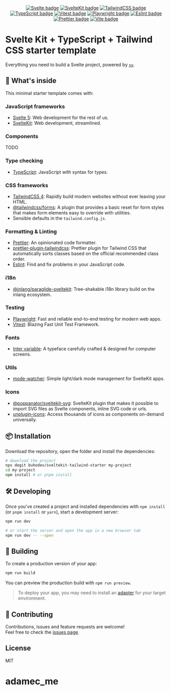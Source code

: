 <div align="center">

[![Svelte badge](https://img.shields.io/badge/Svelte-5.2.2-orange)](https://svelte.dev/)
[![SvelteKit badge](https://img.shields.io/badge/SvelteKit-2.8.1-orange)](https://kit.svelte.dev/)
[![TailwindCSS badge](https://img.shields.io/badge/TailwindCSS-3.4.15-teal)](https://tailwindcss.com/)
[![TypeScript badge](https://img.shields.io/badge/TypeScript-5.6.3-blue)](https://www.typescriptlang.org/)
[![Vitest badge](https://img.shields.io/badge/vitest-2.1.0-green)]()
[![Playwright badge](https://img.shields.io/badge/Playwright-1.48.2-brightgreen)](https://playwright.dev/)
[![Eslint badge](https://img.shields.io/badge/Eslint-9.15.0-blue)]()
[![Prettier badge](https://img.shields.io/badge/Prettier-3.3.3-pink)]()
[![Vite badge](https://img.shields.io/badge/Vite-5.4.11-blue)]()

</div>

# Svelte Kit + TypeScript + Tailwind CSS starter template

Everything you need to build a Svelte project, powered by [`sv`](https://github.com/sveltejs/cli).

## 🧰 What's inside

This minimal starter template comes with:

### JavaScript frameworks

- [Svelte 5](https://svelte.dev): Web development for the rest of us.
- [SvelteKit](https://svelte.dev/docs/kit): Web development, streamlined.

### Components

TODO

### Type checking

- [TypeScript](https://www.typescriptlang.org): JavaScript with syntax for types.

### CSS frameworks

- [TailwindCSS 4](https://tailwindcss.com): Rapidly build modern websites without ever leaving your HTML.
- [@tailwindcss/forms](https://github.com/tailwindlabs/tailwindcss-forms): A plugin that provides a basic reset for form styles that makes form elements easy to override with utilities.
- Sensible defaults in the `tailwind.config.js`.

### Formatting & Linting

- [Prettier](https://prettier.io): An opinionated code formatter.
- [prettier-plugin-tailwindcss](https://github.com/tailwindlabs/prettier-plugin-tailwindcss): Prettier plugin for Tailwind CSS that automatically sorts classes based on the official recommended class order.
- [Eslint](https://eslint.org): Find and fix problems in your JavaScript code.

### i18n

- [@inlang/paraglide-sveltekit](https://github.com/opral/inlang-paraglide-js): Tree-shakable i18n library build on the inlang ecosystem.

### Testing

- [Playwright](https://playwright.dev): Fast and reliable end-to-end testing for modern web apps.
- [Vitest](https://vitest.dev/): Blazing Fast Unit Test Framework.

### Fonts

- [Inter variable](https://fontsource.org/fonts/inter/): A typeface carefully crafted & designed for computer screens.

### Utils

- [mode-watcher](https://github.com/svecosystem/mode-watcher/): Simple light/dark mode management for SvelteKit apps.

### Icons

- [@poppanator/sveltekit-svg](https://github.com/poppa/sveltekit-svg): SvelteKit plugin that makes it possible to import SVG files as Svelte components, inline SVG code or urls.
- [unplugin-icons](https://github.com/unplugin/unplugin-icons): Access thousands of icons as components on-demand universally.

## 📦 Installation

Download the repository, open the folder and install the dependencies:

```bash
# download the project
npx degit buhodev/sveltekit-tailwind-starter my-project
cd my-project
npm install # or pnpm install
```

## 🛠️ Developing

Once you've created a project and installed dependencies with `npm install` (or `pnpm install` or `yarn`), start a development server:

```bash
npm run dev

# or start the server and open the app in a new browser tab
npm run dev -- --open
```

## 🚀 Building

To create a production version of your app:

```bash
npm run build
```

You can preview the production build with `npm run preview`.

> To deploy your app, you may need to install an [adapter](https://svelte.dev/docs/kit/adapters) for your target environment.

## 🤝 Contributing

Contributions, issues and feature requests are welcome!
<br />
Feel free to check the [issues page](https://github.com/buhodev/sveltekit-tailwind-starter/issues).

## License

MIT
# adamec_me
